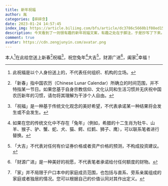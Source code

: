 ```yaml
---
title: 新年祝福
author: 胤
categories: [碎碎念]
date: 2023-01-24 14:57:45
index_img: https://article.biliimg.com/bfs/article/dc3786c5660b1f08ed15489e3f09e26b12c9c5b4.jpg@500w.webp
description: 今天看到了一则很有趣的新年祝福文案，有趣之处在于脚注，于是抄写了下来。
comment: true
avatar: https://cdn.zengjunyin.com/avatar.png
---
```


本人[^1]在此给您送上新春[^2]祝福[^3]，祝您兔年[^4]大吉[^5]，财源广进[^6]，阖家[^7]幸福！

[^1]: 此祝福是以个人身份送上的，不代表任何组织、机构的立场。
[^2]: 「新春」指中国农历（Chinese Lunar Calendar）所确立的时间范围，并不特指某一节日。如果您基于自身宗教信仰、文化认同和生活习惯并无庆祝中国农历新年的习惯，请勿将其理解为干涉个人自由。
[^3]: 「祝福」是一种基于传统文化观念的美好希望，不代表承诺某一种结果将会发生或不会发生。
[^4]: 如果在您的传统文化中不存在「兔年」（例如，希腊的十二生肖为牡牛、山羊、猴子、驴、蟹、蛇、犬、猫、鳄、红鹤、狮子、鹰），可以联系笔者进行替换。
[^5]: 「大吉」不代表对任何有价证券价格或者资产价格的预测，不构成投资建议。
[^6]: 「财源广进」是一种美好的祝愿，不代表笔者承诺给付任何额度的财物。
[^7]: 「家」并不局限于户口本中的家庭成员范围，也包括与直系、旁系亲属组成的家庭或者独居的情况。您可以根据自己的价值认同对其作出定义。